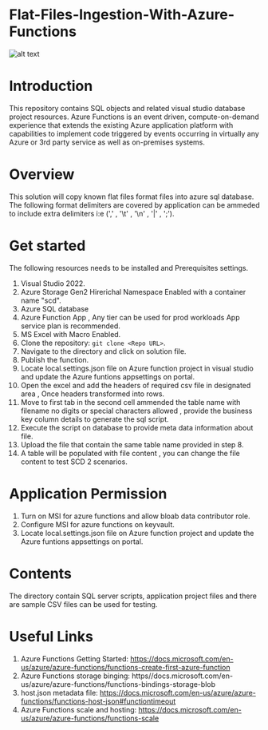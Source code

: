 # Flat-Files-Ingestion-With-Azure-Functions

![alt text](https://github.com/datalonewarrior/Flat-Files-Ingestion-With-Azure-Functions/blob/master/Az_Function_Event_Driven_V1.png?raw=true)

# Introduction
This repository contains SQL objects and related visual studio database project resources.
Azure Functions is an event driven, compute-on-demand experience that extends the existing Azure application platform with capabilities to implement code triggered by events occurring in virtually any Azure or 3rd party service as well as on-premises systems. 

# Overview
This solution will copy known flat files format files into azure sql database. The following format delimiters are covered by application can be ammeded to include extra delimiters i:e (',' , '\t' , '\n' , '|' , ';').

# Get started
The following resources needs to be installed and Prerequisites settings.

1.	Visual Studio 2022.
2.	Azure Storage Gen2 Hirerichal Namespace Enabled with a container name "scd".
3. Azure SQL database
4. Azure Function App , Any tier can be used for prod workloads App service plan is recommended.
5. MS Excel with Macro Enabled.
6. Clone the repository: `git clone <Repo URL>`.
7. Navigate to the directory and click on solution file.
8. Publish the function.
9. Locate local.settings.json file on Azure function project in visual studio and update the Azure funtions appsettings on portal.
10. Open the excel and add the headers of required csv file in designated area , Once headers transformed into rows.
11. Move to first tab in the second cell ammended the table name with filename no digits or special characters allowed , provide the business key column details to generate the sql script.
12. Execute the script on database to provide meta data information about file.
13. Upload the file that contain the same table name provided in step 8.
14. A table will be populated with file content , you can change the file content to test SCD 2 scenarios.

# Application Permission
1.	Turn on MSI for azure functions and allow bloab data contributor role.
2.	Configure MSI for azure functions on keyvault.
3.	Locate local.settings.json file on Azure function project and update the Azure funtions appsettings on portal.

# Contents
The directory contain SQL server scripts, application project files and there are sample CSV files can be used for testing.

#  Useful Links 
 1. Azure Functions Getting Started: https://docs.microsoft.com/en-us/azure/azure-functions/functions-create-first-azure-function
 2. Azure Functions storage binging: https//docs.microsoft.com/en-us/azure/azure-functions/functions-bindings-storage-blob
 4. host.json metadata file: https://docs.microsoft.com/en-us/azure/azure-functions/functions-host-json#functiontimeout
 5. Azure Functions scale and hosting: https://docs.microsoft.com/en-us/azure/azure-functions/functions-scale
 

